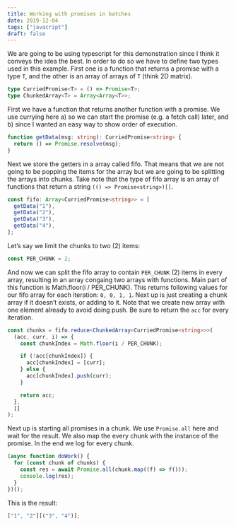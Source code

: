 ```yaml
---
title: Working with promises in batches
date: 2019-12-04
tags: ["javacript"]
draft: false
---
```


We are going to be using typescript for this demonstration since I think it conveys the idea the best. In order to do so we have to define two types used in this example. First one is a function that returns a promise with a type `T`, and the other is an array of arrays of `T` (think 2D matrix).

```typescript
type CurriedPromise<T> = () => Promise<T>;
type ChunkedArray<T> = Array<Array<T>>;
```

First we have a function that returns another function with a promise. We use currying here a) so we can start the promise (e.g. a fetch call) later, and b) since I wanted an easy way to show order of execution.

```typescript
function getData(msg: string): CurriedPromise<string> {
  return () => Promise.resolve(msg);
}
```

Next we store the getters in a array called fifo. That means that we are not going to be popping the items for the array but we are going to be splitting the arrays into chunks. Take note that the type of fifo array is an array of functions that return a string `(() => Promise<string>)[]`.

```typescript
const fifo: Array<CurriedPromise<string>> = [
  getData("1"),
  getData("2"),
  getData("3"),
  getData("4"),
];
```

Let’s say we limit the chunks to two (2) items:

```typescript
const PER_CHUNK = 2;
```

And now we can split the fifo array to contain `PER_CHUNK` (2) items in every array, resulting in an array congaing two arrays with functions. Main part of this function is Math.floor(i / PER_CHUNK). This returns following values for our fifo array for each iteration: `0, 0, 1, 1`. Next up is just creating a chunk array if it doesn’t exists, or adding to it. Note that we create new array with one element already to avoid doing push. Be sure to return the `acc` for every iteration.

```typescript
const chunks = fifo.reduce<ChunkedArray<CurriedPromise<string>>>(
  (acc, curr, i) => {
    const chunkIndex = Math.floor(i / PER_CHUNK);

    if (!acc[chunkIndex]) {
      acc[chunkIndex] = [curr];
    } else {
      acc[chunkIndex].push(curr);
    }

    return acc;
  },
  []
);
```

Next up is starting all promises in a chunk. We use `Promise.all` here and wait for the result. We also map the every chunk with the instance of the promise. In the end we log for every chunk.

```typescript
(async function doWork() {
  for (const chunk of chunks) {
    const res = await Promise.all(chunk.map((f) => f()));
    console.log(res);
  }
})();
```

This is the result:

```typescript
["1", "2"][("3", "4")];
```
